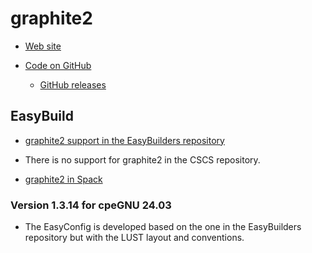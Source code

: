 # graphite2

-   [Web site](https://graphite.sil.org/)
    
-   [Code on GitHub](https://github.com/silnrsi/graphite/)
    
    -   [GitHub releases](https://github.com/silnrsi/graphite/releases)
    
    
## EasyBuild

-   [graphite2 support in the EasyBuilders repository](https://github.com/easybuilders/easybuild-easyconfigs/tree/develop/easybuild/easyconfigs/g/graphite2)
    
-   There is no support for graphite2 in the CSCS repository.
    
-   [graphite2 in Spack](https://packages.spack.io/package.html?name=graphite2)
    
    
### Version 1.3.14 for cpeGNU 24.03

-   The EasyConfig is developed based on the one in the EasyBuilders repository but
    with the LUST layout and conventions.

